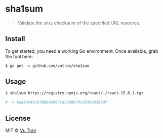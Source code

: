# sha1sum

> Validate the `sha1` checksum of the specified URL resource.

## Install

To get started, you need a working Go environment. Once available, grab the tool here:

```bash
$ go get -u github.com/vutran/sha1sum
```

## Usage

```bash
$ sha1sum https://registry.npmjs.org/react/-/react-15.6.1.tgz

# -> baa8434ec6780bde997cdc380b79cd33b96393df
```

## License

MIT © [Vu Tran](https://github.com/vutran/)
